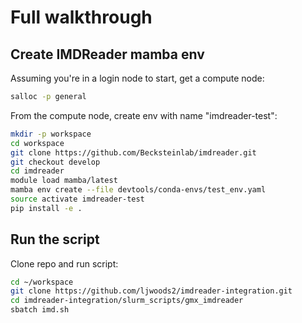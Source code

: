 Full walkthrough
================

Create IMDReader mamba env
--------------------------

Assuming you're in a login node to start, get a compute node:
```bash
salloc -p general
```

From the compute node, create env with name "imdreader-test":
```bash
mkdir -p workspace
cd workspace
git clone https://github.com/Becksteinlab/imdreader.git
git checkout develop
cd imdreader
module load mamba/latest
mamba env create --file devtools/conda-envs/test_env.yaml
source activate imdreader-test
pip install -e .
```

Run the script
--------------
Clone repo and run script:
```bash
cd ~/workspace
git clone https://github.com/ljwoods2/imdreader-integration.git
cd imdreader-integration/slurm_scripts/gmx_imdreader
sbatch imd.sh
```

